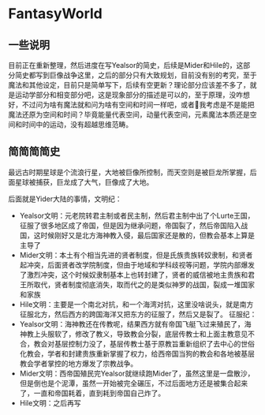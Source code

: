 # FantasyWorld
## 一些说明
目前正在重新整理，然后进度在写Yealsor的简史，后续是Mider和Hile的，这部分简史都写到巨像战争这里，之后的部分只有大致规划，目前没有别的考究，至于魔法和其他设定，目前只是简单写下，后续有空更新？理论部分应该差不多了，就是运动学部分和相变部分吧，这是现象部分的描述是可以的，至于原理，没咋想好，不过问为啥有魔法就和问为啥有空间和时间一样吧，或者🤔我考虑是不是能把魔法还原为空间和时间？毕竟能量代表空间，动量代表空间，元素魔法本质还是空间和时间中的运动，没有超越思维范畴。
## 简简简简史
最远古时期星球是个流浪行星，大地被巨像所控制，而天空则是被巨龙所掌握，后面星球被捕获，巨龙成了大气，巨像成了大地。

后面就是Yider大陆的事情，文明纪：
* Yealsor文明：元老院转君主制或者民主制，然后君主制中出了个Lurte王国，征服了很多地区成了帝国，但是因为继承问题，帝国裂了，然后帝国陷入战国，这时候刚好又是北方海神教入侵，最后国家还是散的，但教会基本上算是主导了
* Mider文明：本土有个相当先进的贤者制度，但是氏族贵族转奴隶制，和贤者起冲突，后面贤者改学院制度，但由于地域和学科歧视等问题，学院内部爆发了激烈冲突，这个时候奴隶制基本上也转封建了，贤者的威信被地主贵族和君王所取代，贤者制度彻底消失，取而代之的是类似神罗的战国，裂成一堆国家和家族
* Hile文明：主要是一个南北对抗，和一个海湾对抗，这里没啥说头，就是南方征服北方，然后西方的跨国海洋又把东方的征服了，然后又是裂了。
征服纪：
* Yealsor文明：海神教还在传教呢，结果西方就有帝国飞艇飞过来殖民了，海神教上头服软了，修改了教义，导致教会分裂，底层传教士和上面主教意见不合，教会对基层控制力没了，基层传教士基于原教旨重新组织了去中心的世俗化教会，学者和封建贵族重新掌握了权力，给西帝国当狗的教会和各地被基层教会学者掌控的地方爆发了宗教战争。
* Mider文明：西帝国殖民完Yealsor就继续跑Mider了，虽然这里是一盘散沙，但是倒也是个泥潭，虽然一开始被完全碾压，不过后面地方还是被集合起来了，一直和帝国耗着，直到耗到帝国自己炸了。
* Hile文明：之后再写